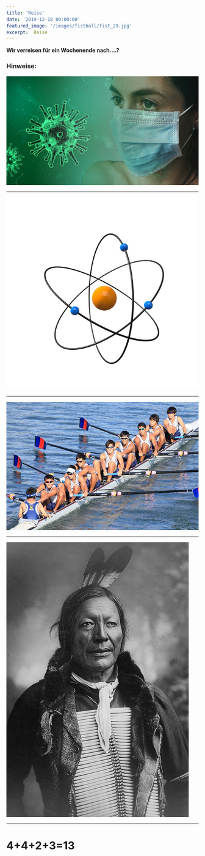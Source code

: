 ```yaml
---
title: 'Reise'
date: '2019-12-18 00:00:00'
featured_image: '/images/fistball/fist_29.jpg'
excerpt:  Reise
---
```


**Wir verreisen für ein Wochenende nach....?**

### Hinweise:

![](/images/reise/pandemie.jpg)

--------------------------------

![](/images/reise/atom.jpg)

--------------------------------

![](/images/reise/rudern.jpg)

--------------------------------

![](/images/reise/indianer.jpg)

--------------------------------
# 4+4+2+3=13

